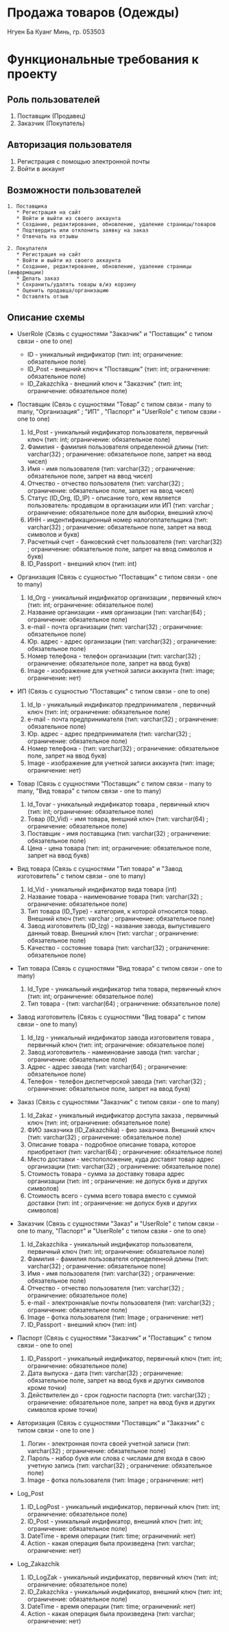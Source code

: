 # Продажа товаров (Одежды)
Нгуен Ба Куанг Минь, гр. 053503

# Функциональные требования к проекту

## Роль пользователей 
   1. Поставщик (Продавец)
   2. Заказчик (Покупатель)
   
## Авторизация пользователя
   1. Регистрация с помощью электронной почты
   2. Войти в аккаунт
 
## Возможности пользователей 
    1. Поставщика
       * Регистрация на сайт
       * Войти и выйти из своего аккаунта
       * Создание, редактирование, обновление, удаление страницы/товаров
       * Подтвердить или отклонить заявку на заказ
       * Отвечать на отзывы
       
    2. Покупателя   
       * Регистрация на сайт
       * Войти и выйти из своего аккаунта
       * Создание, редактирование, обновление, удаление страницы (информации)
       * Делать заказ
       * Сохранить/удалять товары в/из корзину
       * Оценить продавца/организацию
       * Оставлять отзыв
    
 ## Описание схемы
  
 - UserRole (Свзяь с сущностями "Заказчик" и "Поставщик" с типом связи - one to one)
   - ID - уникальный индификатор (тип: int; ограничение: обязательное поле)
   - ID_Post - внешний ключ к "Поставщик" (тип: int; ограничение: обязательное поле)
   - ID_Zakazchika - внешний ключ к "Заказчик" (тип: int; ограничение: обязательное поле)
 
 - Поставщик (Связь с сущностями "Товар" с типом связи - many to many, "Организация" ; "ИП" , "Паспорт" и "UserRole" с типом свзяи - one to one)
   1. Id_Post - уникальный индификатор пользователя, первичный ключ (тип: int; ограничение: обязательное поле)
   2. Фамилия - фамилия пользователя определенной длины (тип: varchar(32) ; ограничение: обязательное поле, запрет на ввод чисел)
   3. Имя - имя пользователя (тип: varchar(32) ; ограничение: обязательное поле, запрет на ввод чисел)
   4. Отчество - отчество пользователя (тип: varchar(32) ; ограничение: обязательное поле, запрет на ввод чисел)
   5. Статус (ID_Org, ID_IP) - описание того, кем является пользователь: продавцом в организации или ИП (тип: varchar ; ограничение: обязательное поле для выборки, внешний ключ)
   6. ИНН - индентификационный номер налогоплательщика (тип: varchar(32) ; ограничение: обязательное поле, запрет на ввод символов и букв)
   7. Расчетный счет - банковский счет пользователя (тип: varchar(32) ; ограничение: обязательное поле, запрет на ввод символов и букв)
   8. ID_Passport - внешний ключ (тип: int)
        
 - Организация (Связь с сущностью "Поставщик" с типом связи - one to many)
   1. Id_Org - уникальный индификатор организации , первичный ключ (тип: int; ограничение: обязательное поле)
   2. Название организации - имя организации (тип: varchar(64) ; ограничение: обязательное поле)
   3. e-mail - почта организации (тип: varchar(32) ; ограничение: обязательное поле)
   4. Юр. адрес - адрес организации (тип: varchar(32) ; ограничение: обязательное поле)
   5. Номер телефона - телефон организации (тип: varchar(32) ; ограничение: обязательное поле, запрет на ввод букв)
   6. Image - изображение для учетной записи аккаунта (тип: image; ограничение: нет)
        
 - ИП (Связь с сущностью "Поставщик" с типом связи - one to one)
   1. Id_Ip - уникальный индификатор предпринимателя , первичный ключ (тип: int; ограничение: обязательное поле)
   2. e-mail - почта предпринимателя (тип: varchar(32) ; ограничение: обязательное поле)
   3. Юр. адрес - адрес предпринимателя (тип: varchar(32) ; ограничение: обязательное поле)
   4. Номер телефона - (тип: varchar(32) ; ограничение: обязательное поле, запрет на ввод букв)
   5. Image - изображение для учетной записи аккаунта (тип: image; ограничение: нет)
        
 - Товар (Связь с сущностями "Поставщик" с типом связи - many to many, "Вид товара" с типом связи - one to many)
   1. Id_Tovar - уникальный индификатор товара , первичный ключ (тип: int; ограничение: обязательное поле)
   2. Товар (ID_Vid) - имя товара, внешний ключ (тип: varchar(64) ; ограничение: обязательное поле)
   3. Поставщик - имя поставщика (тип: varchar(32) ; ограничение: обязательное поле)
   4. Цена - цена товара (тип: int; ограничение: обязательное поле, запрет на ввод букв)
        
 - Вид товара (Связь с сущностями "Тип товара" и "Завод изготовитель" с типом связи - one to many)
   1. Id_Vid - уникальный индификатор вида товара (int)
   2. Название товара - наименование товара (тип: varchar(32) ; ограничение: обязательное поле)
   3. Тип товара (ID_Type) - категория, к которой относится товар. Внешний ключ (тип: varchar ; ограничение: обязательное поле)
   4. Завод изготовитель (ID_Izg) - название завода, выпустившего данный товар. Внешний ключ (тип: varchar ; ограничение: обязательное поле)
   5. Качество - состояние товара (тип: varchar(32) ; ограничение: обязательное поле)
        
 - Тип товара (Связь с сущностями "Вид товара" с типом связи - one to many)
   1. Id_Type - уникальный индификатор типа товара, первичный ключ (тип: int; ограничение: обязательное поле)
   2. Тип товара - (тип: varchar(64) ; ограничение: обязательное поле)
        
 - Завод изготовитель (Связь с сущностями "Вид товара" с типом связи - one to many)
   1. Id_Izg - уникальный индификатор завода изготовителя товара , первичный ключ (тип: int; ограничение: обязательное поле)
   2. Завод изготовитель - намеинование завода (тип: varchar ; ограничение: обязательное поле)
   3. Адрес - адрес завода (тип: varchar(64) ; ограничение: обязательное поле)
   4. Телефон - телефон диспетчерской завода (тип: varchar(32) ; ограничение: обязательное поле, запрет на ввод букв)
        
 - Заказ (Связь с сущностями "Заказчик" с типом связи - one to many)
   1. Id_Zakaz - уникальный индификатор доступа заказа , первичный ключ (тип: int; ограничение: обязательное поле)
   2. ФИО заказчика (ID_Zakazchika) - фио заказчика. Внешний ключ (тип: varchar(32) ; ограничение: обязательное поле)
   3. Описание товара - подробное описание товара, которое приобретают (тип: varchar(64) ; ограничение: обязательное поле)
   4. Место доставки - местоположение, куда доставят товар адрес организации (тип: varchar(32) ; ограничение: обязательное поле)
   5. Стоимость товара - сумма за доставку товара адрес организации (тип: int ; ограничение: не допуск букв и других символов)
   6. Стоимость всего - сумма всего товара вместо с суммой доставки (тип: int ; ограничение: не допуск букв и других символов)
        
 - Заказчик (Связь с сущностями "Заказ" и "UserRole" с типом связи - one to many, "Паспорт" и "UserRole" с типом свзяи - one to one)
   1. Id_Zakazchika - уникальный индификатор пользователя, первичный ключ (тип: int; ограничение: обязательное поле)
   2. Фамилия - фамилия пользователя определенной длины (тип: varchar(32) ; ограничение: обязательное поле)
   3. Имя - имя пользователя (тип: varchar(32) ; ограничение: обязательное поле)
   4. Отчество - отчество пользователя (тип: varchar(32) ; ограничение: обязательное поле)
   5. e-mail - электронная/ые почты пользователя (тип: varchar(32) ; ограничение: обязательное поле)
   6. Image - фотка пользователя (тип: Image ; ограничение: нет)
   7. ID_Passport - внешний ключ (тип: int)
        
 - Паспорт (Связь с сущностями "Заказчик" и "Поставщик" с типом связи - one to one)
   1. ID_Passport - уникальный индификатор, первичный ключ (тип: int; ограничение: обязательное поле)
   2. Дата выпуска - дата (тип: varchar(32) ; ограничение: обязательное поле, запрет на ввод букв и других символов кроме точки)
   3. Действителен до - срок годности паспорта (тип: varchar(32) ; ограничение: обязательное поле, запрет на ввод букв и других символов кроме точки)
   
 - Авторизация (Связь с сущностями "Поставщик" и "Заказчик" с типом связи - one to one )
   1. Логин - электронная почта своей учетной записи (тип: varchar(32) ; ограничение: обязательное поле)
   2. Пароль - набор букв или слова с числами для входа в свою учетную запись (тип: varchar(32) ; ограничение: обязательное поле)
   3. Image - фотка пользователя (тип: Image ; ограничение: нет)

 - Log_Post
   1. ID_LogPost - уникальный индификатор, первичный ключ (тип: int; ограничение: обязательное поле)
   2. ID_Post - уникальный индификатор, внешний ключ (тип: int; ограничение: обязательное поле)
   3. DateTime - время операции (тип: time; ограничений: нет)
   4. Action - какая операция была произведена (тип: varchar; ограничение: нет)

 - Log_Zakazchik
   1. ID_LogZak - уникальный индификатор, первичный ключ (тип: int; ограничение: обязательное поле)
   2. ID_Zakazchika - уникальный индификатор, внешний ключ (тип: int; ограничение: обязательное поле)
   3. DateTime - время операции (тип: time; ограничений: нет)
   4. Action - какая операция была произведена (тип: varchar; ограничение: нет)
   


